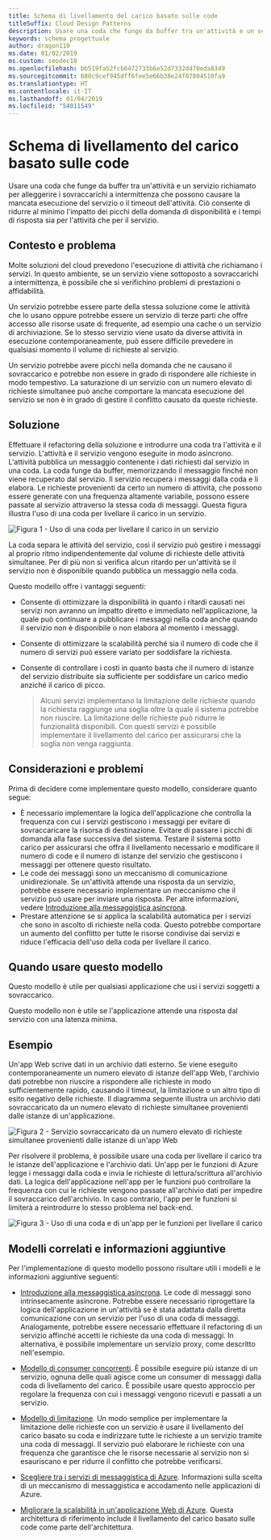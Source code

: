 ```yaml
---
title: Schema di livellamento del carico basato sulle code
titleSuffix: Cloud Design Patterns
description: Usare una coda che funge da buffer tra un'attività e un servizio richiamato per alleggerire i carichi di lavoro elevati intermittenti.
keywords: schema progettuale
author: dragon119
ms.date: 01/02/2019
ms.custom: seodec18
ms.openlocfilehash: bb519fa52fcb6472733b6e52d7332d470eda8349
ms.sourcegitcommit: 680c9cef945dff6fee5e66b38e24f07804510fa9
ms.translationtype: HT
ms.contentlocale: it-IT
ms.lasthandoff: 01/04/2019
ms.locfileid: "54011549"
---
```

# <a name="queue-based-load-leveling-pattern"></a>Schema di livellamento del carico basato sulle code

Usare una coda che funge da buffer tra un'attività e un servizio richiamato per alleggerire i sovraccarichi a intermittenza che possono causare la mancata esecuzione del servizio o il timeout dell'attività. Ciò consente di ridurre al minimo l'impatto dei picchi della domanda di disponibilità e i tempi di risposta sia per l'attività che per il servizio.

## <a name="context-and-problem"></a>Contesto e problema

Molte soluzioni del cloud prevedono l'esecuzione di attività che richiamano i servizi. In questo ambiente, se un servizio viene sottoposto a sovraccarichi a intermittenza, è possibile che si verifichino problemi di prestazioni o affidabilità.

Un servizio potrebbe essere parte della stessa soluzione come le attività che lo usano oppure potrebbe essere un servizio di terze parti che offre accesso alle risorse usate di frequente, ad esempio una cache o un servizio di archiviazione. Se lo stesso servizio viene usato da diverse attività in esecuzione contemporaneamente, può essere difficile prevedere in qualsiasi momento il volume di richieste al servizio.

Un servizio potrebbe avere picchi nella domanda che ne causano il sovraccarico e potrebbe non essere in grado di rispondere alle richieste in modo tempestivo. La saturazione di un servizio con un numero elevato di richieste simultanee può anche comportare la mancata esecuzione del servizio se non è in grado di gestire il conflitto causato da queste richieste.

## <a name="solution"></a>Soluzione

Effettuare il refactoring della soluzione e introdurre una coda tra l'attività e il servizio. L'attività e il servizio vengono eseguite in modo asincrono. L'attività pubblica un messaggio contenente i dati richiesti dal servizio in una coda. La coda funge da buffer, memorizzando il messaggio finché non viene recuperato dal servizio. Il servizio recupera i messaggi dalla coda e li elabora. Le richieste provenienti da certo un numero di attività, che possono essere generate con una frequenza altamente variabile, possono essere passate al servizio attraverso la stessa coda di messaggi. Questa figura illustra l'uso di una coda per livellare il carico in un servizio.

![Figura 1 - Uso di una coda per livellare il carico in un servizio](./_images/queue-based-load-leveling-pattern.png)

La coda separa le attività del servizio, così il servizio può gestire i messaggi al proprio ritmo indipendentemente dal volume di richieste delle attività simultanee. Per di più non si verifica alcun ritardo per un'attività se il servizio non è disponibile quando pubblica un messaggio nella coda.

Questo modello offre i vantaggi seguenti:

- Consente di ottimizzare la disponibilità in quanto i ritardi causati nei servizi non avranno un impatto diretto e immediato nell'applicazione, la quale può continuare a pubblicare i messaggi nella coda anche quando il servizio non è disponibile o non elabora al momento i messaggi.
- Consente di ottimizzare la scalabilità perché sia il numero di code che il numero di servizi può essere variato per soddisfare la richiesta.
- Consente di controllare i costi in quanto basta che il numero di istanze del servizio distribuite sia sufficiente per soddisfare un carico medio anziché il carico di picco.

    >  Alcuni servizi implementano la limitazione delle richieste quando la richiesta raggiunge una soglia oltre la quale il sistema potrebbe non riuscire. La limitazione delle richieste può ridurre le funzionalità disponibili. Con questi servizi è possibile implementare il livellamento del carico per assicurarsi che la soglia non venga raggiunta.

## <a name="issues-and-considerations"></a>Considerazioni e problemi

Prima di decidere come implementare questo modello, considerare quanto segue:

- È necessario implementare la logica dell'applicazione che controlla la frequenza con cui i servizi gestiscono i messaggi per evitare di sovraccaricare la risorsa di destinazione. Evitare di passare i picchi di domanda alla fase successiva del sistema. Testare il sistema sotto carico per assicurarsi che offra il livellamento necessario e modificare il numero di code e il numero di istanze del servizio che gestiscono i messaggi per ottenere questo risultato.
- Le code dei messaggi sono un meccanismo di comunicazione unidirezionale. Se un'attività attende una risposta da un servizio, potrebbe essere necessario implementare un meccanismo che il servizio può usare per inviare una risposta. Per altre informazioni, vedere [Introduzione alla messaggistica asincrona](https://msdn.microsoft.com/library/dn589781.aspx).
- Prestare attenzione se si applica la scalabilità automatica per i servizi che sono in ascolto di richieste nella coda. Questo potrebbe comportare un aumento del conflitto per tutte le risorse condivise dai servizi e riduce l'efficacia dell'uso della coda per livellare il carico.

## <a name="when-to-use-this-pattern"></a>Quando usare questo modello

Questo modello è utile per qualsiasi applicazione che usi i servizi soggetti a sovraccarico.

Questo modello non è utile se l'applicazione attende una risposta dal servizio con una latenza minima.

## <a name="example"></a>Esempio

Un'app Web scrive dati in un archivio dati esterno. Se viene eseguito contemporaneamente un numero elevato di istanze dell'app Web, l'archivio dati potrebbe non riuscire a rispondere alle richieste in modo sufficientemente rapido, causando il timeout, la limitazione o un altro tipo di esito negativo delle richieste. Il diagramma seguente illustra un archivio dati sovraccaricato da un numero elevato di richieste simultanee provenienti dalle istanze di un'applicazione.

![Figura 2 - Servizio sovraccaricato da un numero elevato di richieste simultanee provenienti dalle istanze di un'app Web](./_images/queue-based-load-leveling-overwhelmed.png)

Per risolvere il problema, è possibile usare una coda per livellare il carico tra le istanze dell'applicazione e l'archivio dati. Un'app per le funzioni di Azure legge i messaggi dalla coda e invia le richieste di lettura/scrittura all'archivio dati. La logica dell'applicazione nell'app per le funzioni può controllare la frequenza con cui le richieste vengono passate all'archivio dati per impedire il sovraccarico dell'archivio. In caso contrario, l'app per le funzioni si limiterà a reintrodurre lo stesso problema nel back-end.

![Figura 3 - Uso di una coda e di un'app per le funzioni per livellare il carico](./_images/queue-based-load-leveling-function.png)



## <a name="related-patterns-and-guidance"></a>Modelli correlati e informazioni aggiuntive

Per l'implementazione di questo modello possono risultare utili i modelli e le informazioni aggiuntive seguenti:

- [Introduzione alla messaggistica asincrona](https://msdn.microsoft.com/library/dn589781.aspx). Le code di messaggi sono intrinsecamente asincrone. Potrebbe essere necessario riprogettare la logica dell'applicazione in un'attività se è stata adattata dalla diretta comunicazione con un servizio per l'uso di una coda di messaggi. Analogamente, potrebbe essere necessario effettuare il refactoring di un servizio affinché accetti le richieste da una coda di messaggi. In alternativa, è possibile implementare un servizio proxy, come descritto nell'esempio.

- [Modello di consumer concorrenti](./competing-consumers.md). È possibile eseguire più istanze di un servizio, ognuna delle quali agisce come un consumer di messaggi dalla coda di livellamento del carico. È possibile usare questo approccio per regolare la frequenza con cui i messaggi vengono ricevuti e passati a un servizio.

- [Modello di limitazione](./throttling.md). Un modo semplice per implementare la limitazione delle richieste con un servizio è usare il livellamento del carico basato su coda e indirizzare tutte le richieste a un servizio tramite una coda di messaggi. Il servizio può elaborare le richieste con una frequenza che garantisce che le risorse necessarie al servizio non si esauriscano e per ridurre il conflitto che potrebbe verificarsi.

- [Scegliere tra i servizi di messaggistica di Azure](/azure/event-grid/compare-messaging-services). Informazioni sulla scelta di un meccanismo di messaggistica e accodamento nelle applicazioni di Azure.

- [Migliorare la scalabilità in un'applicazione Web di Azure](../reference-architectures/app-service-web-app/scalable-web-app.md). Questa architettura di riferimento include il livellamento del carico basato sulle code come parte dell'architettura.
